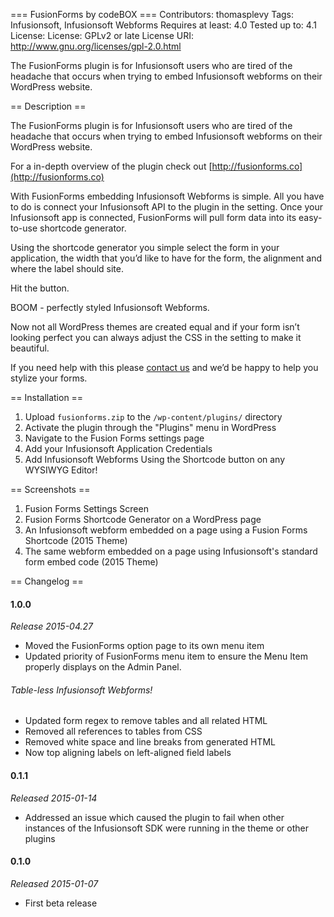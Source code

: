 === FusionForms by codeBOX ===
Contributors: thomasplevy
Tags: Infusionsoft, Infusionsoft Webforms
Requires at least: 4.0
Tested up to: 4.1
License: License: GPLv2 or late
License URI: http://www.gnu.org/licenses/gpl-2.0.html

The FusionForms plugin is for Infusionsoft users who are tired of the headache that occurs when trying to embed Infusionsoft webforms on their WordPress website.


== Description ==

The FusionForms plugin is for Infusionsoft users who are tired of the headache that occurs when trying to embed Infusionsoft webforms on their WordPress website.

For a in-depth overview of the plugin check out [http://fusionforms.co](http://fusionforms.co)

With FusionForms embedding Infusionsoft Webforms is simple. All you have to do is connect your Infusionsoft API to the plugin in the setting. Once your Infusionsoft app is connected, FusionForms will pull form data into its easy-to-use shortcode generator.

Using the shortcode generator you simple select the form in your application, the width that you’d like to have for the form, the alignment and where the label should site.

Hit the button.

BOOM - perfectly styled Infusionsoft Webforms.

Now not all WordPress themes are created equal and if your form isn’t looking perfect you can always adjust the CSS in the setting to make it beautiful.

If you need help with this please [contact us](http://gocodebox.com/fusionforms) and we’d be happy to help you stylize your forms.


== Installation ==

1. Upload `fusionforms.zip` to the `/wp-content/plugins/` directory
2. Activate the plugin through the "Plugins" menu in WordPress
3. Navigate to the Fusion Forms settings page
4. Add your Infusionsoft Application Credentials
5. Add Infusionsoft Webforms Using the Shortcode button on any WYSIWYG Editor!


== Screenshots ==

1. Fusion Forms Settings Screen
2. Fusion Forms Shortcode Generator on a WordPress page
3. An Infusionsoft webform embedded on a page using a Fusion Forms Shortcode (2015 Theme)
4. The same webform embedded on a page using Infusionsoft's standard form embed code (2015 Theme)

== Changelog ==

#### 1.0.0
*Release 2015-04.27*

+ Moved the FusionForms option page to its own menu item
+ Updated priority of FusionForms menu item to ensure the Menu Item properly displays on the Admin Panel.

###### Table-less Infusionsoft Webforms!
+ Updated form regex to remove tables and all related HTML
+ Removed all references to tables from CSS
+ Removed white space and line breaks from generated HTML
+ Now top aligning labels on left-aligned field labels


#### 0.1.1
*Released 2015-01-14*

+ Addressed an issue which caused the plugin to fail when other instances of the Infusionsoft SDK were running in the theme or other plugins

#### 0.1.0
*Released 2015-01-07*

+ First beta release